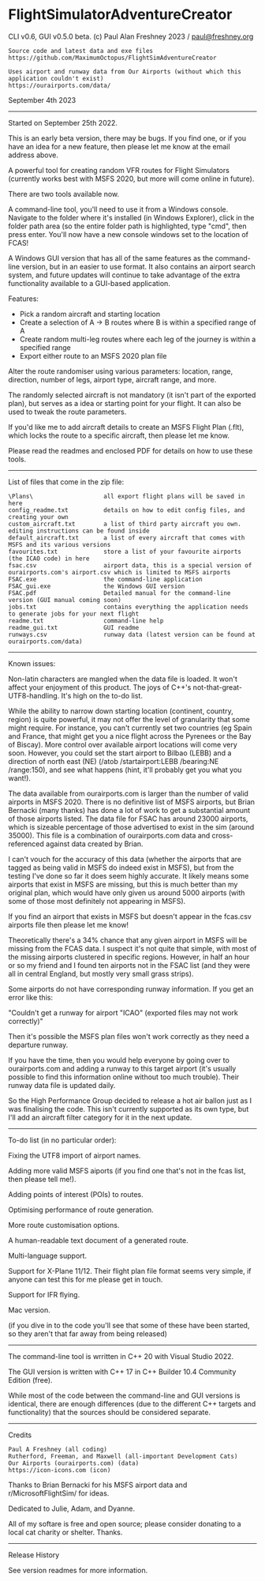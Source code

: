 #  FlightSimulatorAdventureCreator 
CLI v0.6, GUI v0.5.0 beta.
  (c) Paul Alan Freshney 2023 / paul@freshney.org
```
Source code and latest data and exe files
https://github.com/MaximumOctopus/FlightSimAdventureCreator
  
Uses airport and runway data from Our Airports (without which this application couldn't exist)
https://ourairports.com/data/
```	
  September 4th 2023

------------------------------------------------------------------------------------------------------------------------------------

Started on September 25th 2022.

This is an early beta version, there may be bugs. If you find one, or if you have an idea for a new feature, then please let me know at the email address above.

A powerful tool for creating random VFR routes for Flight Simulators (currently works best with MSFS 2020, but more will come online in future).

There are two tools available now. 

A command-line tool, you'll need to use it from a Windows console. Navigate to the folder where it's installed (in Windows Explorer), click in the folder path area (so the entire folder path is highlighted, type "cmd", then press enter. You'll now have a new console windows set to the location of FCAS!

A Windows GUI version that has all of the same features as the command-line version, but in an easier to use format. It also contains an airport search system, and future updates will continue to take advantage of the extra functionality available to a GUI-based application.

Features:

 - Pick a random aircraft and starting location
 - Create a selection of A -> B routes where B is within a specified range of A
 - Create random multi-leg routes where each leg of the journey is within a specified range
 - Export either route to an MSFS 2020 plan file
 
Alter the route randomiser using various parameters: location, range, direction, number of legs, airport type, aircraft range, and more.
 
The randomly selected aircraft is not mandatory (it isn't part of the exported plan), but serves as a idea or starting point for your flight. It can also be used to tweak the route parameters.

If you'd like me to add aircraft details to create an MSFS Flight Plan (.flt), which locks the route to a specific aircraft, then please let me know.
 
Please read the readmes and enclosed PDF for details on how to use these tools.

------------------------------------------------------------------------------------------------------------------------------------

List of files that come in the zip file:

    \Plans\                    all export flight plans will be saved in here
    config_readme.txt          details on how to edit config files, and creating your own
    custom_aircraft.txt        a list of third party aircraft you own. editing instructions can be found inside
    default_aircraft.txt       a list of every aircraft that comes with MSFS and its various versions
    favourites.txt             store a list of your favourite airports (the ICAO code) in here
    fsac.csv                   airport data, this is a special version of ourairports.com's airport.csv which is limited to MSFS airports
    FSAC.exe                   the command-line application
    FSAC_gui.exe               the Windows GUI version
    FSAC.pdf                   Detailed manual for the command-line version (GUI manual coming soon)
    jobs.txt                   contains everything the application needs to generate jobs for your next flight
    readme.txt                 command-line help
    readme_gui.txt             GUI readme
    runways.csv                runway data (latest version can be found at ourairports.com/data)

------------------------------------------------------------------------------------------------------------------------------------

Known issues:

Non-latin characters are mangled when the data file is loaded. It won't affect your enjoyment of this product. The joys of C++'s not-that-great-UTF8-handling. It's high on the to-do list.

While the ability to narrow down starting location (continent, country, region) is quite powerful, it may not offer the level of granularity that some might require. For instance, you can't currently set two countries (eg Spain and France, that might get you a nice flight across the Pyrenees or the Bay of Biscay). More control over available airport locations will come very soon. However, you could set the start airport to Bilbao (LEBB) and a direction of north east (NE) (/atob /startairport:LEBB /bearing:NE /range:150), and see what happens (hint, it'll probably get you what you want!).

The data available from ourairports.com is larger than the number of valid airports in MSFS 2020. There is no definitive list of MSFS airports, but Brian Bernacki (many thanks) has done a lot of work to get a substantial amount of those airports listed. The data file for FSAC has around 23000 airports, which is sizeable percentage of those advertised to exist in the sim (around 35000). This file is a combination of ourairports.com data and cross-referenced against data created by Brian.

I can't vouch for the accuracy of this data (whether the airports that are tagged as being valid in MSFS do indeed exist in MSFS), but from the testing I've done so far it does seem highly accurate. It likely means some airports that exist in MSFS are missing, but this is much better than my original plan, which would have only given us around 5000 airports (with some of those most definitely not appearing in MSFS).

If you find an airport that exists in MSFS but doesn't appear in the fcas.csv airports file then please let me know!

Theoretically there's a 34% chance that any given airport in MSFS will be missing from the FCAS data. I suspect it's not quite that simple, with most of the missing airports clustered in specific regions. However, in half an hour or so my friend and I found ten airports not in the FSAC list (and they were all in central England, but mostly very small grass strips). 

Some airports do not have corresponding runway information. If you get an error like this:

 "Couldn't get a runway for airport "ICAO" (exported files may not work correctly)"

Then it's possible the MSFS plan files won't work correctly as they need a departure runway.

If you have the time, then you would help everyone by going over to ourairports.com and adding a runway to this target airport (it's usually possible to find this information online without too much trouble). Their runway data file is updated daily.

So the High Performance Group decided to release a hot air ballon just as I was finalising the code. This isn't currently supported as its own type, but I'll add an aircraft filter category for it in the next update.

------------------------------------------------------------------------------------------------------------------------------------

To-do list (in no particular order):

Fixing the UTF8 import of airport names.

Adding more valid MSFS aiports (if you find one that's not in the fcas list, then please tell me!).

Adding points of interest (POIs) to routes. 

Optimising performance of route generation.

More route customisation options.

A human-readable text document of a generated route.

Multi-language support.

Support for X-Plane 11/12. Their flight plan file format seems very simple, if anyone can test this for me please get in touch.

Support for IFR flying.

Mac version.

(if you dive in to the code you'll see that some of these have been started, so they aren't that far away from being released)

------------------------------------------------------------------------------------------------------------------------------------

The command-line tool is wrritten in C++ 20 with Visual Studio 2022. 

The GUI version is written with C++ 17 in C++ Builder 10.4 Community Edition (free).

While most of the code between the command-line and GUI versions is identical, there are enough differences (due to the different C++
targets and functionality) that the sources should be considered separate. 

------------------------------------------------------------------------------------------------------------------------------------

 Credits
```
Paul A Freshney (all coding)
Rutherford, Freeman, and Maxwell (all-important Development Cats)
Our Airports (ourairports.com) (data)
https://icon-icons.com (icon)
```

Thanks to Brian Bernacki for his MSFS airport data and r/MicrosoftFlightSim/ for ideas.

Dedicated to Julie, Adam, and Dyanne.

All of my softare is free and open source; please consider donating to a local cat charity or shelter. Thanks.

------------------------------------------------------------------------------------------------------------------------------------

Release History

See version readmes for more information.

